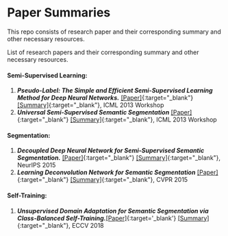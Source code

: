 # Paper Summaries
This repo consists of research paper and their corresponding summary and other necessary resources.

<!-- #### Paper Summaries -->
List of research papers and their corresponding summary and other necessary resources.

#### Semi-Supervised Learning:
1. ***Pseudo-Label: The Simple and Efficient Semi-Supervised Learning Method for Deep Neural Networks.*** [[Paper]](https://github.com/deepakksingh/paper_summaries/blob/master/pseudo_label/pseudo_label_final.pdf){:target="_blank"} [[Summary]](https://github.com/deepakksingh/paper_summaries/blob/master/pseudo_label/Pseudo-Label_summary.pdf){:target="_blank"}, ICML 2013 Workshop
2. ***Universal Semi-Supervised Semantic Segmentation*** [[Paper]](https://github.com/deepakksingh/paper_summaries/blob/master/universal_semi_supervised_semseg/universal_semi_supervised_semantic_seg_paper.pdf){:target="_blank"} [[Summary]](https://github.com/deepakksingh/paper_summaries/blob/master/universal_semi_supervised_semseg/universal_semi_supervised_semantic_seg_summary.pdf){:target="_blank"}, ICML 2013 Workshop


#### Segmentation:
1. ***Decoupled Deep Neural Network for Semi-Supervised Semantic Segmentation.*** [[Paper]](https://github.com/deepakksingh/paper_summaries/blob/master/decoupled_network/decoupled-deep-neural-network-for-semi-supervised-semantic-segmentation.pdf){:target="_blank"} [[Summary]](https://github.com/deepakksingh/paper_summaries/blob/master/decoupled_network/DecoupledNet.pdf){:target="_blank"}, NeurIPS 2015
2. ***Learning Deconvolution Network for Semantic Segmentation*** [[Paper]](https://github.com/deepakksingh/paper_summaries/blob/master/learning_deconvolution/learning_deconvolution_network_for_semantic_segmentation_paper.pdf){:target="_blank"} [[Summary]](https://github.com/deepakksingh/paper_summaries/blob/master/learning_deconvolution/learning_deconvolution_network_for_semantic_segmentation_summary.pdf){:target="_blank"}, CVPR 2015

#### Self-Training:
1. ***Unsupervised Domain Adaptation for Semantic Segmentation via Class-Balanced Self-Training.***[[Paper]](https://github.com/deepakksingh/paper_summaries/blob/master/unsupervised_domain_adaptation_for_semseg/Unsupervised_Domain_Adaptation_for_Semantic_Segmentation_via_Class_Balanced_Self_Training.pdf){:target='_blank'} [[Summary]](https://github.com/deepakksingh/paper_summaries/blob/master/unsupervised_domain_adaptation_for_semseg/Unsupervised_Domain_Adaptation_for_semseg_via_class_balanced_selftraining_summary.pdf){:target="_blank"}, ECCV 2018
